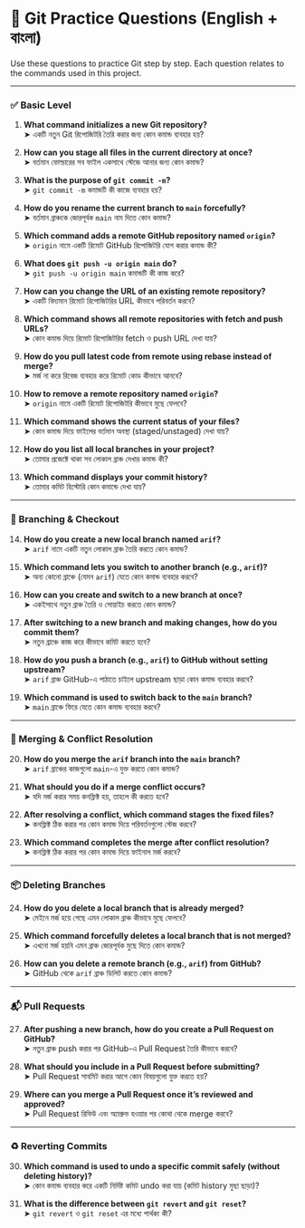 # 🧠 Git Practice Questions (English + বাংলা)

Use these questions to practice Git step by step. Each question relates to the commands used in this project.

---

### ✅ Basic Level

1. **What command initializes a new Git repository?**  
   ➤ একটি নতুন Git রিপোজিটরি তৈরি করার জন্য কোন কমান্ড ব্যবহার হয়?

2. **How can you stage all files in the current directory at once?**  
   ➤ বর্তমান ফোল্ডারের সব ফাইল একসাথে স্টেজে আনার জন্য কোন কমান্ড?

3. **What is the purpose of `git commit -m`?**  
   ➤ `git commit -m` কমান্ডটি কী কাজে ব্যবহার হয়?

4. **How do you rename the current branch to `main` forcefully?**  
   ➤ বর্তমান ব্রাঞ্চকে জোরপূর্বক `main` নাম দিতে কোন কমান্ড?

5. **Which command adds a remote GitHub repository named `origin`?**  
   ➤ `origin` নামে একটি রিমোট GitHub রিপোজিটরি যোগ করার কমান্ড কী?

6. **What does `git push -u origin main` do?**  
   ➤ `git push -u origin main` কমান্ডটি কী কাজ করে?

7. **How can you change the URL of an existing remote repository?**  
   ➤ একটি বিদ্যমান রিমোট রিপোজিটরির URL কীভাবে পরিবর্তন করবে?

8. **Which command shows all remote repositories with fetch and push URLs?**  
   ➤ কোন কমান্ড দিয়ে রিমোট রিপোজিটরির fetch ও push URL দেখা যায়?

9. **How do you pull latest code from remote using rebase instead of merge?**  
   ➤ মর্জ না করে রিবেজ ব্যবহার করে রিমোট কোড কীভাবে আনবে?

10. **How to remove a remote repository named `origin`?**  
    ➤ `origin` নামে একটি রিমোট রিপোজিটরি কীভাবে মুছে ফেলবে?

11. **Which command shows the current status of your files?**  
    ➤ কোন কমান্ড দিয়ে ফাইলের বর্তমান অবস্থা (staged/unstaged) দেখা যায়?

12. **How do you list all local branches in your project?**  
    ➤ তোমার প্রজেক্টে থাকা সব লোকাল ব্রাঞ্চ দেখার কমান্ড কী?

13. **Which command displays your commit history?**  
    ➤ তোমার কমিট হিস্টোরি কোন কমান্ডে দেখা যায়?

---

### 🌿 Branching & Checkout

14. **How do you create a new local branch named `arif`?**  
    ➤ `arif` নামে একটি নতুন লোকাল ব্রাঞ্চ তৈরি করতে কোন কমান্ড?

15. **Which command lets you switch to another branch (e.g., `arif`)?**  
    ➤ অন্য কোনো ব্রাঞ্চে (যেমন `arif`) যেতে কোন কমান্ড ব্যবহার করবে?

16. **How can you create and switch to a new branch at once?**  
    ➤ একইসাথে নতুন ব্রাঞ্চ তৈরি ও সোয়াইচ করতে কোন কমান্ড?

17. **After switching to a new branch and making changes, how do you commit them?**  
    ➤ নতুন ব্রাঞ্চে কাজ করে কীভাবে কমিট করতে হবে?

18. **How do you push a branch (e.g., `arif`) to GitHub without setting upstream?**  
    ➤ `arif` ব্রাঞ্চ GitHub-এ পাঠাতে চাইলে upstream ছাড়া কোন কমান্ড ব্যবহার করবে?

19. **Which command is used to switch back to the `main` branch?**  
    ➤ `main` ব্রাঞ্চে ফিরে যেতে কোন কমান্ড ব্যবহার করবে?

---

### 🔀 Merging & Conflict Resolution

20. **How do you merge the `arif` branch into the `main` branch?**  
    ➤ `arif` ব্রাঞ্চের কাজগুলো `main`-এ যুক্ত করতে কোন কমান্ড?

21. **What should you do if a merge conflict occurs?**  
    ➤ যদি মর্জ করার সময় কনফ্লিক্ট হয়, তাহলে কী করতে হবে?

22. **After resolving a conflict, which command stages the fixed files?**  
    ➤ কনফ্লিক্ট ঠিক করার পর কোন কমান্ড দিয়ে পরিবর্তনগুলো স্টেজ করবে?

23. **Which command completes the merge after conflict resolution?**  
    ➤ কনফ্লিক্ট ঠিক করার পর কোন কমান্ড দিয়ে ফাইনাল মর্জ করবে?

---

### 📦 Deleting Branches

24. **How do you delete a local branch that is already merged?**  
    ➤ মেইনে মর্জ হয়ে গেছে এমন লোকাল ব্রাঞ্চ কীভাবে মুছে ফেলবে?

25. **Which command forcefully deletes a local branch that is not merged?**  
    ➤ এখনো মর্জ হয়নি এমন ব্রাঞ্চ জোরপূর্বক মুছে দিতে কোন কমান্ড?

26. **How can you delete a remote branch (e.g., `arif`) from GitHub?**  
    ➤ GitHub থেকে `arif` ব্রাঞ্চ ডিলিট করতে কোন কমান্ড?

---

### 📬 Pull Requests

27. **After pushing a new branch, how do you create a Pull Request on GitHub?**  
    ➤ নতুন ব্রাঞ্চ push করার পর GitHub-এ Pull Request তৈরি কীভাবে করবে?

28. **What should you include in a Pull Request before submitting?**  
    ➤ Pull Request সাবমিট করার আগে কোন বিষয়গুলো যুক্ত করতে হয়?

29. **Where can you merge a Pull Request once it’s reviewed and approved?**  
    ➤ Pull Request রিভিউ এবং অ্যাপ্রুভ হওয়ার পর কোথা থেকে merge করবে?

---

### ♻️ Reverting Commits

30. **Which command is used to undo a specific commit safely (without deleting history)?**  
    ➤ কোন কমান্ড ব্যবহার করে একটি নির্দিষ্ট কমিট undo করা যায় (কমিট history মুছা ছাড়া)?

31. **What is the difference between `git revert` and `git reset`?**  
    ➤ `git revert` ও `git reset` এর মধ্যে পার্থক্য কী?